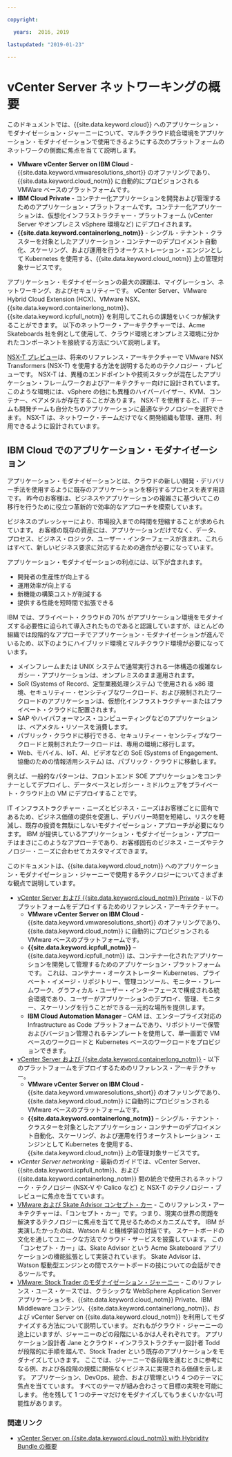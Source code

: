 ```yaml
---

copyright:

  years:  2016, 2019

lastupdated: "2019-01-23"

---
```


# vCenter Server ネットワーキングの概要

このドキュメントでは、{{site.data.keyword.cloud}} へのアプリケーション・モダナイゼーション・ジャーニーについて、マルチクラウド統合環境をアプリケーション・モダナイゼーションで使用できるようにする次のプラットフォームのネットワークの側面に焦点を当てて説明します。

- **VMware vCenter Server on IBM Cloud** - {{site.data.keyword.vmwaresolutions_short}} のオファリングであり、{{site.data.keyword.cloud_notm}} に自動的にプロビジョンされる VMWare ベースのプラットフォームです。
- **IBM Cloud Private** - コンテナー化アプリケーションを開発および管理するためのアプリケーション・プラットフォームです。コンテナー化アプリケーションは、仮想化インフラストラクチャー・プラットフォーム (vCenter Server やオンプレミス vSphere 環境など) にデプロイされます。
- **{{site.data.keyword.containerlong_notm}}** - シングル・テナント・クラスターを対象としたアプリケーション・コンテナーのデプロイメント自動化、スケーリング、および運用を行うオーケストレーション・エンジンとして Kubernetes を使用する、{{site.data.keyword.cloud_notm}} 上の管理対象サービスです。

アプリケーション・モダナイゼーションの最大の課題は、マイグレーション、ネットワーキング、およびセキュリティーです。 vCenter Server、VMware Hybrid Cloud Extension (HCX)、VMware NSX、{{site.data.keyword.containerlong_notm}}、{{site.data.keyword.icpfull_notm}} を利用してこれらの課題をいくつか解決することができます。 以下のネットワーク・アーキテクチャーでは、Acme Skateboards 社を例として使用して、クラウド環境とオンプレミス環境に分かれたコンポーネントを接続する方法について説明します。

[NSX-T プレビュー](/docs/services/vmwaresolutions/archiref/vcsnsxt/vcsnsxt-techpreview.html)は、将来のリファレンス・アーキテクチャーで VMware NSX Transformers (NSX-T) を使用する方法を説明するためのテクノロジー・プレビューです。 NSX-T は、異種のエンドポイントや技術スタックが混在したアプリケーション・フレームワークおよびアーキテクチャー向けに設計されています。 このような環境には、vSphere の他にも異種のハイパーバイザー、KVM、コンテナー、ベアメタルが存在することがあります。 NSX-T を使用すると、IT チームも開発チームも自分たちのアプリケーションに最適なテクノロジーを選択できます。 NSX-T は、ネットワーク・チームだけでなく開発組織も管理、運用、利用できるように設計されています。

## IBM Cloud でのアプリケーション・モダナイゼーション

アプリケーション・モダナイゼーションとは、クラウドの新しい開発・デリバリー手法を使用するように既存のアプリケーションを移行するプロセスを表す用語です。 昨今のお客様は、ビジネスやアプリケーションの複雑さに基づいてこの移行を行うために役立つ革新的で効率的なアプローチを模索しています。

ビジネスのプレッシャーにより、市場投入までの時間を短縮することが求められています。 お客様の既存の資産には、アプリケーションだけでなく、データ、プロセス、ビジネス・ロジック、ユーザー・インターフェースが含まれ、これらはすべて、新しいビジネス要求に対応するための適合が必要になっています。

アプリケーション・モダナイゼーションの利点には、以下が含まれます。

- 開発者の生産性が向上する
- 運用効率が向上する
- 新機能の構築コストが削減する
- 提供する性能を短時間で拡張できる

IBM では、プライベート・クラウドの 70% がアプリケーション環境をモダナイズする必要性に迫られて導入されたものであると認識していますが、ほとんどの組織では段階的なアプローチでアプリケーション・モダナイゼーションが進んでいるため、以下のようにハイブリッド環境とマルチクラウド環境が必要になっています。

- メインフレームまたは UNIX システムで通常実行される一体構造の複雑なレガシー・アプリケーションは、オンプレミスのまま運用されます。
- SoR (Systems of Record、定型業務処理システム) で使用される x86 環境、セキュリティー・センシティブなワークロード、および規制されたワークロードのアプリケーションは、仮想化インフラストラクチャーまたはプライベート・クラウドに配置されます。
- SAP やハイパフォーマンス・コンピューティングなどのアプリケーションは、ベアメタル・リソースを消費します。
- パブリック・クラウドに移行できる、セキュリティー・センシティブなワークロードと規制されたワークロードは、専用の環境に移行します。
- Web、モバイル、IoT、AI、ビデオなどの SoE (Systems of Engagement、協働のための情報活用システム) は、パブリック・クラウドに移動します。

例えば、一般的なパターンは、フロントエンド SOE アプリケーションをコンテナーとしてデプロイし、データベースとレガシー・ミドルウェアをプライベート・クラウド上の VM にデプロイすることです。

IT インフラストラクチャー・ニーズとビジネス・ニーズはお客様ごとに固有であるため、ビジネス価値の提供を促進し、デリバリー時間を短縮し、リスクを軽減し、既存の投資を無駄にしないモダナイゼーション・アプローチが必要になります。 IBM が提供しているアプリケーション・モダナイゼーション・アプローチはまさにこのようなアプローチであり、お客様固有のビジネス・ニーズやテクノロジー・ニーズに合わせてカスタマイズできます。

このドキュメントは、{{site.data.keyword.cloud_notm}} へのアプリケーション・モダナイゼーション・ジャーニーで使用するテクノロジーについてさまざまな観点で説明しています。

* [vCenter Server および {{site.data.keyword.cloud_notm}} Private](/docs/services/vmwaresolutions/archiref/vcsicp/vcsicp-intro.html) - 以下のプラットフォームをデプロイするためのリファレンス・アーキテクチャー。
   - **VMware vCenter Server on IBM Cloud** - {{site.data.keyword.vmwaresolutions_short}} のオファリングであり、{{site.data.keyword.cloud_notm}} に自動的にプロビジョンされる VMware ベースのプラットフォームです。
   - **{{site.data.keyword.icpfull_notm}}** – {{site.data.keyword.icpfull_notm}} は、コンテナー化されたアプリケーションを開発して管理するためのアプリケーション・プラットフォームです。 これは、コンテナー・オーケストレーター Kubernetes、プライベート・イメージ・リポジトリー、管理コンソール、モニター・フレームワーク、グラフィカル・ユーザー・インターフェースで構成される統合環境であり、ユーザーがアプリケーションのデプロイ、管理、モニター、スケーリングを行うことができる一元的な場所を提供します。
   - **IBM Cloud Automation Manager** – CAM は、エンタープライズ対応の Infrastructure as Code プラットフォームであり、リポジトリーで保管およびバージョン管理されるテンプレートを使用して、単一画面で VM ベースのワークロードと Kubernetes ベースのワークロードをプロビジョンできます。
* [vCenter Server および {{site.data.keyword.containerlong_notm}}](/docs/services/vmwaresolutions/archiref/vcsiks/vcsiks-intro.html) - 以下のプラットフォームをデプロイするためのリファレンス・アーキテクチャー。
   - **VMware vCenter Server on IBM Cloud** - {{site.data.keyword.vmwaresolutions_short}} のオファリングであり、{{site.data.keyword.cloud_notm}} に自動的にプロビジョンされる VMware ベースのプラットフォームです。
   - **{{site.data.keyword.containerlong_notm}}** – シングル・テナント・クラスターを対象としたアプリケーション・コンテナーのデプロイメント自動化、スケーリング、および運用を行うオーケストレーション・エンジンとして Kubernetes を使用する、{{site.data.keyword.cloud_notm}} 上の管理対象サービスです。
* _vCenter Server networking_ - 最新のガイドでは、vCenter Server、{{site.data.keyword.icpfull_notm}}、および {{site.data.keyword.containerlong_notm}} 間の統合で使用されるネットワーク・テクノロジー (NSX-V や Calico など) と NSX-T のテクノロジー・プレビューに焦点を当てています。
* [VMware および Skate Advisor コンセプト・カー](/docs/services/vmwaresolutions/archiref/vcscar/vcscar-intro.html) - このリファレンス・アーキテクチャーは、「コンセプト・カー」です。つまり、現実の世界の問題を解決するテクノロジーに焦点を当てて見せるためのメカニズムです。 IBM が実演したかったのは、Watson AI と機械学習の対話です。 スケートボードの文化を通してユニークな方法でクラウド・サービスを披露しています。 この「コンセプト・カー」は、Skate Advisor という Acme Skateboard アプリケーションの機能拡張として実装されています。 Skate Advisor は、Watson 駆動型エンジンとの間でスケートボードの技についての会話ができるツールです。
* [VMware: Stock Trader のモダナイゼーション・ジャーニー](/docs/services/vmwaresolutions/archiref/vcscontent/vcscontent-modjourney.html) - このリファレンス・ユース・ケースでは、クラシックな WebSphere Application Server アプリケーションを、{{site.data.keyword.cloud_notm}} Private、IBM Middleware コンテンツ、{{site.data.keyword.containerlong_notm}}、および vCenter Server on {{site.data.keyword.cloud_notm}} を利用してモダナイズする方法について説明しています。 だれもがクラウド・ジャーニーの途上にいますが、ジャーニーのどの段階にいるかは人それぞれです。 アプリケーション設計者 Jane とクラウド・インフラストラクチャー設計者 Todd が段階的に手順を踏んで、Stock Trader という既存のアプリケーションをモダナイズしていきます。 ここでは、ジャーニーで各段階を進むときに参考になる例、および各段階の規模に関係なくビジネスに実現される価値を示します。 アプリケーション、DevOps、統合、および管理という 4 つのテーマに焦点を当てています。 すべてのテーマが組み合わさって目標の実現を可能にします。 他を残して 1 つのテーマだけをモダナイズしてもうまくいかない可能性があります。

### 関連リンク

* [vCenter Server on {{site.data.keyword.cloud_notm}} with Hybridity Bundle の概要](/docs/services/vmwaresolutions/archiref/vcs/vcs-hybridity-intro.html)
